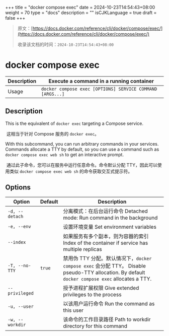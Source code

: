 +++
title = "docker compose exec"
date = 2024-10-23T14:54:43+08:00
weight = 70
type = "docs"
description = ""
isCJKLanguage = true
draft = false
+++

> 原文：[https://docs.docker.com/reference/cli/docker/compose/exec/](https://docs.docker.com/reference/cli/docker/compose/exec/)
>
> 收录该文档的时间：`2024-10-23T14:54:43+08:00`

# docker compose exec

| Description | Execute a command in a running container                  |
| :---------- | --------------------------------------------------------- |
| Usage       | `docker compose exec [OPTIONS] SERVICE COMMAND [ARGS...]` |

## Description

This is the equivalent of `docker exec` targeting a Compose service.

​	这相当于针对 Compose 服务的 `docker exec`。

With this subcommand, you can run arbitrary commands in your services. Commands allocate a TTY by default, so you can use a command such as `docker compose exec web sh` to get an interactive prompt.

​	通过此子命令，您可以在服务中运行任意命令。命令默认分配 TTY，因此可以使用类似 `docker compose exec web sh` 的命令获取交互式提示符。

## Options

| Option          | Default | Description                                                  |
| --------------- | ------- | ------------------------------------------------------------ |
| `-d, --detach`  |         | 分离模式：在后台运行命令 Detached mode: Run command in the background |
| `-e, --env`     |         | 设置环境变量 Set environment variables                       |
| `--index`       |         | 如果服务有多个副本，则为容器的索引 Index of the container if service has multiple replicas |
| `-T, --no-TTY`  | `true`  | 禁用伪 TTY 分配。默认情况下，`docker compose exec` 会分配 TTY。 Disable pseudo-TTY allocation. By default `docker compose exec` allocates a TTY. |
| `--privileged`  |         | 授予进程扩展权限 Give extended privileges to the process     |
| `-u, --user`    |         | 以该用户运行命令 Run the command as this user                |
| `-w, --workdir` |         | 该命令的工作目录路径 Path to workdir directory for this command |
